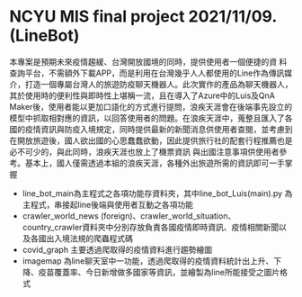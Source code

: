 # NCYU MIS final project 2021/11/09. (LineBot)
本專案是預期未來疫情趨緩、台灣開放國境的同時，提供使用者一個便捷的資
料查詢平台，不需額外下載APP，而是利用在台灣幾乎人人都使用的Line作為傳訊媒介，打造一個專屬台灣人的旅遊防疫聊天機器人。此次實作的產品為聊天機器人，其於使用時的便利性與即時性上堪稱一流，且在導入了Azure中的Luis及QnA Maker後，使用者能以更加口語化的方式進行提問，浪疾天涯會在後端事先設立的模型中抓取相對應的資訊，以回答使用者的問題。在浪疾天涯中，蒐整且匯入了各國的疫情資訊與防疫入境規定，同時提供最新的新聞消息供使用者查閱，並考慮到在開放旅遊後，國人欲出國的心思蠢蠢欲動，因此提供旅行社的配套行程推薦也是必不可少的，與此同時，浪疾天涯也放上了機票資訊
與出國注意事項供使用者參考。基本上，國人僅需透過本組的浪疾天涯，各種外出旅遊所需的資訊即可一手掌握
- line_bot_main為主程式之各項功能存資料夾，其中line_bot_Luis(main).py 為主程式，串接起line後端與使用者互動之各項功能
- crawler_world_news (foreign)、crawler_world_situation、country_crawler資料夾中分別存放負責各國疫情即時資訊、疫情相關新聞以及各國出入境法規的爬蟲程式碼
- covid_graph 主要透過爬取得的疫情資料進行趨勢繪圖
- imagemap 為line聊天室中一功能，透過爬取得的疫情資料統計出上升、下降、疫苗覆蓋率、今日新增做多國家等資訊，並繪製為line所能接受之圖片格式
